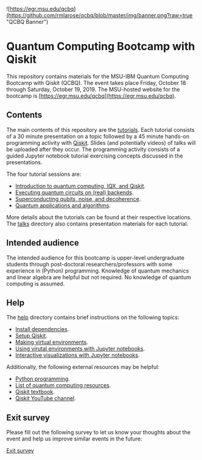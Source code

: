 ![https://egr.msu.edu/qcbq](https://github.com/rmlarose/qcbq/blob/master/img/banner.png?raw=true "QCBQ Banner")

# Quantum Computing Bootcamp with Qiskit

This repository contains materials for the MSU-IBM Quantum Computing Bootcamp with Qiskit (QCBQ). The event takes place Friday, October 18 through Saturday, October 19, 2019. The MSU-hosted website for the bootcamp is [https://egr.msu.edu/qcbq](https://egr.msu.edu/qcbq).

## Contents

The main contents of this repository are the [tutorials](/tutorials). Each tutorial consists of a 30 minute presentation on a topic followed by a 45 minute hands-on programming activity with [Qiskit](https://qiskit.org). Slides (and potentially videos) of talks will be uploaded after they occur. The programming activity consists of a guided Jupyter notebook tutorial exercising concepts discussed in the presentations.

The four tutorial sessions are:

* [Introduction to quantum computing, IQX, and Qiskit](/tutorials/01intro).
* [Executing quantum circuits on (real) backends](/tutorials/02sim).
* [Superconducting qubits, noise, and decoherence](/tutorials/03scqubits).
* [Quantum applications and algorithms](/tutorials/04qaoa).

More details about the tutorials can be found at their respective locations. The [talks](/talks) directory also contains presentation materials for each tutorial.

## Intended audience

The intended audience for this bootcamp is upper-level undergraduate students through post-doctoral researchers/professors with some experience in (Python) programming. Knowledge of quantum mechanics and linear algebra are helpful but not required. No knowledge of quantum computing is assumed.

## Help

The [help](/help) directory contains brief instructions on the following topics:

* [Install dependencies](/help/requirements.md).
* [Setup Qiskit](/help/qiskit_setup.md).
* [Making virtual environments](/help/make_virtual_environment.md).
* [Using virutal environments with Jupyter notebooks](/help/use_virtual_environment_with_jupyter_notebooks.md).
* [Interactive visualizations with Jupyter notebooks](/help/use_virtual_environment_with_jupyter_notebooks.md).

Additionally, the following external resources may be helpful:

* [Python programming](https://wiki.python.org/moin/BeginnersGuide).
* [List of quantum computing resources](https://www.ryanlarose.com/external-resources.html).
* [Qiskit textbook](https://community.qiskit.org/textbook/).
* [Qiskit YouTube channel](https://www.youtube.com/Qiskit).

## Exit survey

Please fill out the following survey to let us know your thoughts about the event and help us improve similar events in the future:

[Exit survey](https://forms.gle/Jm8hCyDddKtgpdjYA)

